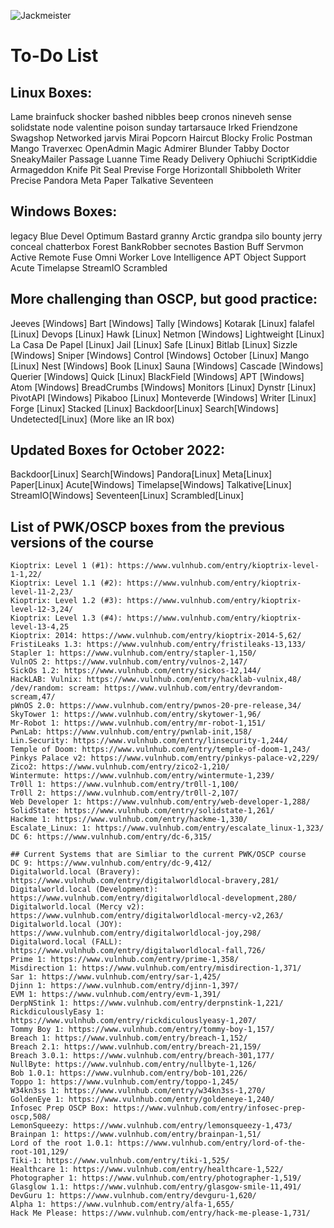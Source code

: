 ![Jackmeister](https://www.hackthebox.eu/badge/image/336799)

# To-Do List
## Linux Boxes:
Lame
brainfuck
shocker
bashed
nibbles
beep
cronos
nineveh
sense
solidstate
node
valentine
poison
sunday
tartarsauce
Irked
Friendzone
Swagshop
Networked
jarvis
Mirai
Popcorn
Haircut
Blocky
Frolic
Postman
Mango
Traverxec
OpenAdmin
Magic
Admirer
Blunder
Tabby 
Doctor
SneakyMailer
Passage
Luanne
Time
Ready
Delivery
Ophiuchi
ScriptKiddie
Armageddon
Knife
Pit
Seal
Previse 
Forge
Horizontall
Shibboleth
Writer
Precise
Pandora
Meta
Paper
Talkative
Seventeen


## Windows Boxes:
legacy
Blue
Devel
Optimum
Bastard
granny
Arctic
grandpa
silo
bounty
jerry
conceal
chatterbox
Forest
BankRobber
secnotes
Bastion
Buff
Servmon
Active
Remote
Fuse
Omni
Worker
Love
Intelligence
APT
Object
Support
Acute
Timelapse
StreamIO
Scrambled

## More challenging than OSCP, but good practice:
Jeeves [Windows]
Bart   [Windows]
Tally  [Windows]
Kotarak [Linux]
falafel [Linux]
Devops [Linux]
Hawk [Linux]
Netmon [Windows]
Lightweight [Linux]
La Casa De Papel [Linux]
Jail [Linux]
Safe [Linux]
Bitlab [Linux]
Sizzle [Windows]
Sniper [Windows]
Control [Windows]
October [Linux]
Mango [Linux]
Nest [Windows]
Book [Linux]
Sauna [Windows]
Cascade [Windows]
Querier [Windows]
Quick [Linux]
BlackField [Windows]
APT [Windows]
Atom [Windows]
BreadCrumbs [Windows] 
Monitors [Linux]
Dynstr [Linux]
PivotAPI [Windows]
Pikaboo [Linux]
Monteverde [Windows]
Writer [Linux]
Forge [Linux]
Stacked [Linux]
Backdoor[Linux]
Search[Windows]
Undetected[Linux] (More like an IR box)


## Updated Boxes for October 2022: 
Backdoor[Linux]
Search[Windows]
Pandora[Linux]
Meta[Linux]
Paper[Linux]
Acute[Windows]
Timelapse[Windows]
Talkative[Linux]
StreamIO[Windows]
Seventeen[Linux]
Scrambled[Linux]

## List of PWK/OSCP boxes from the previous versions of the course
```
Kioptrix: Level 1 (#1): https://www.vulnhub.com/entry/kioptrix-level-1-1,22/
Kioptrix: Level 1.1 (#2): https://www.vulnhub.com/entry/kioptrix-level-11-2,23/
Kioptrix: Level 1.2 (#3): https://www.vulnhub.com/entry/kioptrix-level-12-3,24/
Kioptrix: Level 1.3 (#4): https://www.vulnhub.com/entry/kioptrix-level-13-4,25
Kioptrix: 2014: https://www.vulnhub.com/entry/kioptrix-2014-5,62/
FristiLeaks 1.3: https://www.vulnhub.com/entry/fristileaks-13,133/
Stapler 1: https://www.vulnhub.com/entry/stapler-1,150/
VulnOS 2: https://www.vulnhub.com/entry/vulnos-2,147/
SickOs 1.2: https://www.vulnhub.com/entry/sickos-12,144/
HackLAB: Vulnix: https://www.vulnhub.com/entry/hacklab-vulnix,48/
/dev/random: scream: https://www.vulnhub.com/entry/devrandom-scream,47/
pWnOS 2.0: https://www.vulnhub.com/entry/pwnos-20-pre-release,34/
SkyTower 1: https://www.vulnhub.com/entry/skytower-1,96/
Mr-Robot 1: https://www.vulnhub.com/entry/mr-robot-1,151/
PwnLab: https://www.vulnhub.com/entry/pwnlab-init,158/
Lin.Security: https://www.vulnhub.com/entry/linsecurity-1,244/
Temple of Doom: https://www.vulnhub.com/entry/temple-of-doom-1,243/
Pinkys Palace v2: https://www.vulnhub.com/entry/pinkys-palace-v2,229/
Zico2: https://www.vulnhub.com/entry/zico2-1,210/
Wintermute: https://www.vulnhub.com/entry/wintermute-1,239/
Tr0ll 1: https://www.vulnhub.com/entry/tr0ll-1,100/ 
Tr0ll 2: https://www.vulnhub.com/entry/tr0ll-2,107/
Web Developer 1: https://www.vulnhub.com/entry/web-developer-1,288/
SolidState: https://www.vulnhub.com/entry/solidstate-1,261/
Hackme 1: https://www.vulnhub.com/entry/hackme-1,330/
Escalate_Linux: 1: https://www.vulnhub.com/entry/escalate_linux-1,323/
DC 6: https://www.vulnhub.com/entry/dc-6,315/

## Current Systems that are Simliar to the current PWK/OSCP course
DC 9: https://www.vulnhub.com/entry/dc-9,412/
Digitalworld.local (Bravery): https://www.vulnhub.com/entry/digitalworldlocal-bravery,281/
Digitalworld.local (Development): https://www.vulnhub.com/entry/digitalworldlocal-development,280/
Digitalworld.local (Mercy v2): https://www.vulnhub.com/entry/digitalworldlocal-mercy-v2,263/
Digitalworld.local (JOY): https://www.vulnhub.com/entry/digitalworldlocal-joy,298/
Digitalword.local (FALL): https://www.vulnhub.com/entry/digitalworldlocal-fall,726/ 
Prime 1: https://www.vulnhub.com/entry/prime-1,358/
Misdirection 1: https://www.vulnhub.com/entry/misdirection-1,371/
Sar 1: https://www.vulnhub.com/entry/sar-1,425/
Djinn 1: https://www.vulnhub.com/entry/djinn-1,397/
EVM 1: https://www.vulnhub.com/entry/evm-1,391/
DerpNStink 1: https://www.vulnhub.com/entry/derpnstink-1,221/
RickdiculouslyEasy 1: https://www.vulnhub.com/entry/rickdiculouslyeasy-1,207/
Tommy Boy 1: https://www.vulnhub.com/entry/tommy-boy-1,157/
Breach 1: https://www.vulnhub.com/entry/breach-1,152/
Breach 2.1: https://www.vulnhub.com/entry/breach-21,159/
Breach 3.0.1: https://www.vulnhub.com/entry/breach-301,177/
NullByte: https://www.vulnhub.com/entry/nullbyte-1,126/
Bob 1.0.1: https://www.vulnhub.com/entry/bob-101,226/
Toppo 1: https://www.vulnhub.com/entry/toppo-1,245/
W34kn3ss 1: https://www.vulnhub.com/entry/w34kn3ss-1,270/
GoldenEye 1: https://www.vulnhub.com/entry/goldeneye-1,240/
Infosec Prep OSCP Box: https://www.vulnhub.com/entry/infosec-prep-oscp,508/
LemonSqueezy: https://www.vulnhub.com/entry/lemonsqueezy-1,473/
Brainpan 1: https://www.vulnhub.com/entry/brainpan-1,51/
Lord of the root 1.0.1: https://www.vulnhub.com/entry/lord-of-the-root-101,129/
Tiki-1: https://www.vulnhub.com/entry/tiki-1,525/
Healthcare 1: https://www.vulnhub.com/entry/healthcare-1,522/
Photographer 1: https://www.vulnhub.com/entry/photographer-1,519/
Glasglow 1.1: https://www.vulnhub.com/entry/glasgow-smile-11,491/
DevGuru 1: https://www.vulnhub.com/entry/devguru-1,620/
Alpha 1: https://www.vulnhub.com/entry/alfa-1,655/
Hack Me Please: https://www.vulnhub.com/entry/hack-me-please-1,731/
```
